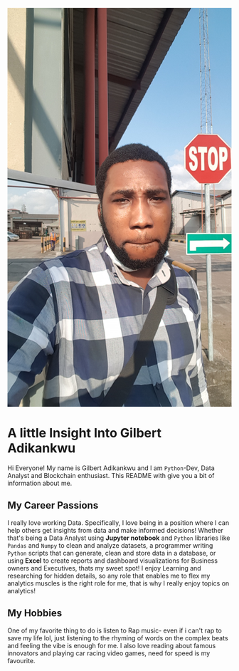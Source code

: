 ![headshot](20200713_171518.jpg)
# A little Insight Into Gilbert Adikankwu
Hi Everyone! My name is Gilbert Adikankwu and I am `Python`-Dev, Data Analyst and Blockchain enthusiast. This README with give you a bit of information about me.

## My Career Passions
I really love working Data. Specifically, I love being in a position where I can help others get insights from data and make informed decisions! Whether that's being a Data Analyst using __Jupyter notebook__ and `Python` libraries like `Pandas` and `Numpy` to clean and analyze datasets, a programmer writing `Python` scripts that can generate, clean and store data in a database,  or using __Excel__ to create reports and dashboard visualizations for Business owners and Executives, thats my sweet spot! I enjoy Learning and researching for hidden details, so any role that enables me to flex my analytics muscles is the right role for me, that is why I really enjoy topics on analytics!

## My Hobbies
One of my favorite thing to do is listen to Rap music- even if i can't rap to save my life lol, just listening to the rhyming of words on the complex beats and feeling the vibe is enough for me. I also love reading about famous innovators and playing car racing video games, need for speed is my favourite. 
